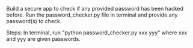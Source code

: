 Build a secure app to check if any provided password has been hacked before.
Run the password_checker.py file in terminal and provide any password(s) to check. 

Steps:
In terminal, run 
"python password_checker.py xxx yyy"
where xxx and yyy are given passwords.
